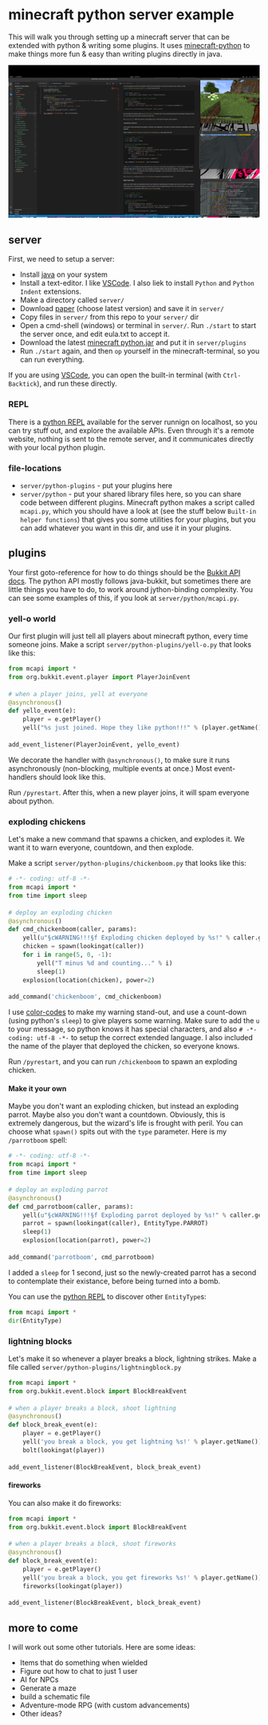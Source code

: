 # minecraft python server example

This will walk you through setting up a minecraft server that can be extended with python & writing some plugins. It uses [minecraft-python](https://github.com/Macuyiko/minecraft-python) to make things more fun & easy than writing plugins directly in java.

![my dev-environment](./screenshots/1.png)

## server

First, we need to setup a server:

* Install [java](https://www.java.com/ES/download/) on your system
* Install a text-editor. I like [VSCode](https://code.visualstudio.com/). I also liek to install `Python` and `Python Indent` extensions.
* Make a directory called `server/`
* Download [paper](https://papermc.io/downloads) (choose latest version) and save it in `server/`
* Copy files in `server/` from this repo to your `server/` dir
* Open a cmd-shell (windows) or terminal in `server/`. Run `./start` to start the server once, and edit eula.txt to accept it.
* Download the latest [minecraft python.jar](https://github.com/Macuyiko/minecraft-python/releases) and put it in `server/plugins`
* Run `./start` again, and then `op` yourself in the minecraft-terminal, so you can run everything.

If you are using [VSCode](https://code.visualstudio.com/), you can open the built-in terminal (with `Ctrl-Backtick`), and run these directly.

### REPL

There is a [python REPL](https://mcpyrepl.surge.sh) available for the server runnign on localhost, so you can try stuff out, and explore the available APIs. Even through it's a remote website, nothing is sent to the remote server, and it communicates directly with your local python plugin.

### file-locations

* `server/python-plugins` - put your plugins here
* `server/python` - put your shared library files here, so you can share code between different plugins. Minecraft python makes a script called `mcapi.py`, which you should have a look at (see the stuff below `Built-in helper functions`) that gives you some utilities for your plugins, but you can add whatever you want in this dir, and use it in your plugins.

## plugins

Your first goto-reference for how to do things should be the [Bukkit API docs](https://hub.spigotmc.org/javadocs/bukkit/index.html). The python API mostly follows java-bukkit, but sometimes there are little things you have to do, to work around jython-binding complexity. You can see some examples of this, if you look at `server/python/mcapi.py`.

### yell-o world

Our first plugin will just tell all players about minecraft python, every time someone joins. Make a script `server/python-plugins/yell-o.py` that looks like this:

```python
from mcapi import *
from org.bukkit.event.player import PlayerJoinEvent

# when a player joins, yell at everyone
@asynchronous()
def yello_event(e):
    player = e.getPlayer()
    yell("%s just joined. Hope they like python!!!" % (player.getName()))

add_event_listener(PlayerJoinEvent, yello_event)
```

We decorate the handler with `@asynchronous()`, to make sure it runs asynchronously (non-blocking, multiple events at once.) Most event-handlers should look like this.

Run `/pyrestart`. After this, when a new player joins, it will spam everyone about python. 


### exploding chickens

Let's make a new command that spawns a chicken, and explodes it. We want it to warn everyone, countdown, and then explode.

Make a script `server/python-plugins/chickenboom.py` that looks like this:

```python
# -*- coding: utf-8 -*-
from mcapi import *
from time import sleep

# deploy an exploding chicken
@asynchronous()
def cmd_chickenboom(caller, params):
    yell(u"§cWARNING!!!§f Exploding chicken deployed by %s!" % caller.getName())
    chicken = spawn(lookingat(caller))
    for i in range(5, 0, -1):
        yell("T minus %d and counting..." % i)
        sleep(1)
    explosion(location(chicken), power=2)

add_command('chickenboom', cmd_chickenboom)
```

I use [color-codes](https://www.digminecraft.com/lists/color_list_pc.php) to make my warning stand-out, and use a count-down (using python's `sleep`) to give players some warning. Make sure to add the `u` to your message, so python knows it has special characters, and also `# -*- coding: utf-8 -*-` to setup the correct extended language. I also included the name of the player that deployed the chicken, so everyone knows.

Run `/pyrestart`, and you can run `/chickenboom` to spawn an exploding chicken.

#### Make it your own

Maybe you don't want an exploding chicken, but instead an exploding parrot. Maybe also you don't want a countdown. Obviously, this is extremely dangerous, but the wizard's life is frought with peril. You can choose what `spawn()` spits out with the `type` parameter. Here is my `/parrotboom` spell:

```python
# -*- coding: utf-8 -*-
from mcapi import *
from time import sleep

# deploy an exploding parrot
@asynchronous()
def cmd_parrotboom(caller, params):
    yell(u"§cWARNING!!!§f Exploding parrot deployed by %s!" % caller.getName())
    parrot = spawn(lookingat(caller), EntityType.PARROT)
    sleep(1)
    explosion(location(parrot), power=2)

add_command('parrotboom', cmd_parrotboom)
```

I added a `sleep` for 1 second, just so the newly-created parrot has a second to contemplate their existance, before being turned into a bomb.

You can use the [python REPL](https://mcpyrepl.surge.sh) to discover other `EntityType`s:

```python
from mcapi import *
dir(EntityType)
```


### lightning blocks

Let's make it so whenever a player breaks a block, lightning strikes. Make a file called `server/python-plugins/lightningblock.py`

```python
from mcapi import *
from org.bukkit.event.block import BlockBreakEvent

# when a player breaks a block, shoot lightning
@asynchronous()
def block_break_event(e):
    player = e.getPlayer()
    yell('you break a block, you get lightning %s!' % player.getName())
    bolt(lookingat(player))

add_event_listener(BlockBreakEvent, block_break_event)
```

#### fireworks

You can also make it do fireworks:

```python
from mcapi import *
from org.bukkit.event.block import BlockBreakEvent

# when a player breaks a block, shoot fireworks
@asynchronous()
def block_break_event(e):
    player = e.getPlayer()
    yell('you break a block, you get fireworks %s!' % player.getName())
    fireworks(lookingat(player))

add_event_listener(BlockBreakEvent, block_break_event)
```

## more to come

I will work out some other tutorials. Here are some ideas:

* Items that do something when wielded
* Figure out how to chat to just 1 user
* AI for NPCs
* Generate a maze
* build a schematic file
* Adventure-mode RPG (with custom advancements)
* Other ideas?